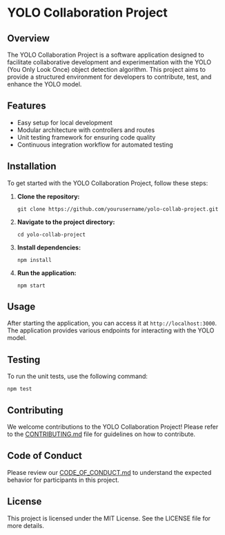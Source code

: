 # YOLO Collaboration Project

## Overview
The YOLO Collaboration Project is a software application designed to facilitate collaborative development and experimentation with the YOLO (You Only Look Once) object detection algorithm. This project aims to provide a structured environment for developers to contribute, test, and enhance the YOLO model.

## Features
- Easy setup for local development
- Modular architecture with controllers and routes
- Unit testing framework for ensuring code quality
- Continuous integration workflow for automated testing

## Installation
To get started with the YOLO Collaboration Project, follow these steps:

1. **Clone the repository:**
   ```
   git clone https://github.com/yourusername/yolo-collab-project.git
   ```

2. **Navigate to the project directory:**
   ```
   cd yolo-collab-project
   ```

3. **Install dependencies:**
   ```
   npm install
   ```

4. **Run the application:**
   ```
   npm start
   ```

## Usage
After starting the application, you can access it at `http://localhost:3000`. The application provides various endpoints for interacting with the YOLO model.

## Testing
To run the unit tests, use the following command:
```
npm test
```

## Contributing
We welcome contributions to the YOLO Collaboration Project! Please refer to the [CONTRIBUTING.md](CONTRIBUTING.md) file for guidelines on how to contribute.

## Code of Conduct
Please review our [CODE_OF_CONDUCT.md](CODE_OF_CONDUCT.md) to understand the expected behavior for participants in this project.

## License
This project is licensed under the MIT License. See the LICENSE file for more details.